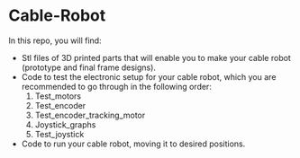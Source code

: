 # Cable-Robot

In this repo, you will find:
- Stl files of 3D printed parts that will enable you to make your cable robot (prototype and final frame designs).
- Code to test the electronic setup for your cable robot, which you are recommended to go through in the following order:
  1. Test_motors
  2. Test_encoder
  3. Test_encoder_tracking_motor
  4. Joystick_graphs
  5. Test_joystick
- Code to run your cable robot, moving it to desired positions.
